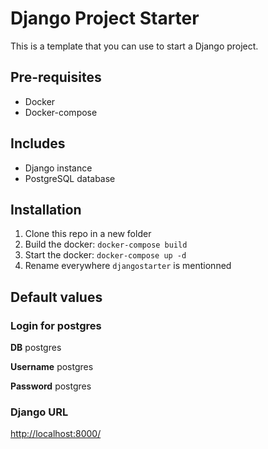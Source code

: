 # Django Project Starter

This is a template that you can use to start a Django project.

## Pre-requisites
- Docker
- Docker-compose

## Includes
- Django instance
- PostgreSQL database


## Installation

1. Clone this repo in a new folder
2. Build the docker: `docker-compose build`
3. Start the docker: `docker-compose up -d`
4. Rename everywhere `djangostarter` is mentionned


## Default values

### Login for postgres
**DB** postgres

**Username** postgres

**Password** postgres

### Django URL
[http://localhost:8000/](http://localhost:8000/)
